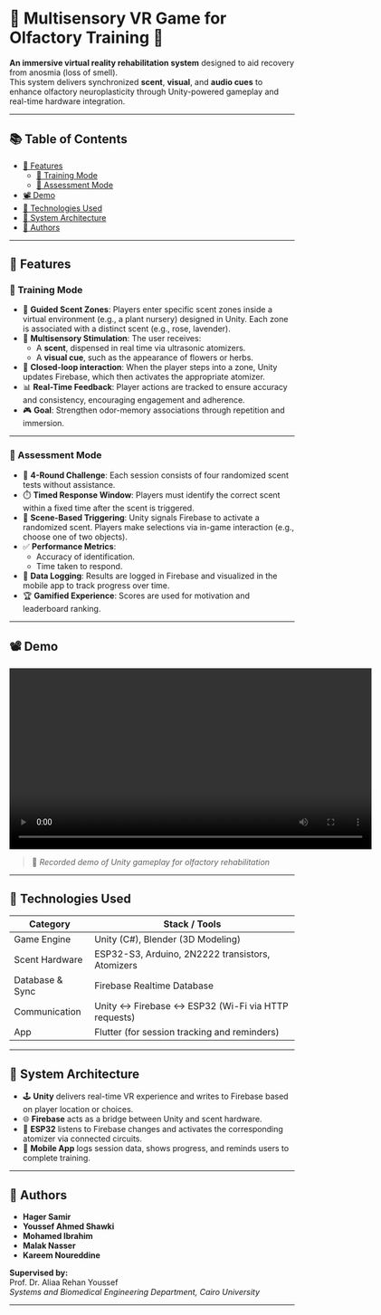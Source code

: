 # 🌸 Multisensory VR Game for Olfactory Training 🧠

**An immersive virtual reality rehabilitation system** designed to aid recovery from anosmia (loss of smell).  
This system delivers synchronized **scent**, **visual**, and **audio cues** to enhance olfactory neuroplasticity through Unity-powered gameplay and real-time hardware integration.

---

## 📚 Table of Contents

- [🎯 Features](#-features)
  - [🧠 Training Mode](#-training-mode)
  - [🧪 Assessment Mode](#-assessment-mode)
- [📽️ Demo](#-demo)
- [🧠 Technologies Used](#-technologies-used)
- [🔧 System Architecture](#-system-architecture)
- [👥 Authors](#-authors)

---

## 🎯 Features

### 🧠 Training Mode

- 🌺 **Guided Scent Zones**: Players enter specific scent zones inside a virtual environment (e.g., a plant nursery) designed in Unity. Each zone is associated with a distinct scent (e.g., rose, lavender).
- 🧠 **Multisensory Stimulation**: The user receives:
  - A **scent**, dispensed in real time via ultrasonic atomizers.
  - A **visual cue**, such as the appearance of flowers or herbs.
- 🔁 **Closed-loop interaction**: When the player steps into a zone, Unity updates Firebase, which then activates the appropriate atomizer.
- 📊 **Real-Time Feedback**: Player actions are tracked to ensure accuracy and consistency, encouraging engagement and adherence.
- 🎮 **Goal**: Strengthen odor-memory associations through repetition and immersion.

---

### 🧪 Assessment Mode

- 🎯 **4-Round Challenge**: Each session consists of four randomized scent tests without assistance.
- ⏱️ **Timed Response Window**: Players must identify the correct scent within a fixed time after the scent is triggered.
- 🔄 **Scene-Based Triggering**: Unity signals Firebase to activate a randomized scent. Players make selections via in-game interaction (e.g., choose one of two objects).
- ✅ **Performance Metrics**:
  - Accuracy of identification.
  - Time taken to respond.
- 📱 **Data Logging**: Results are logged in Firebase and visualized in the mobile app to track progress over time.
- 🏆 **Gamified Experience**: Scores are used for motivation and leaderboard ranking.

---

## 📽️ Demo

<div align="center">
  <video src="Demo/test mode for olfactory training - Made with Clipchamp.mp4" controls width="640"></video>
</div>

> 🎥 _Recorded demo of Unity gameplay for olfactory rehabilitation_

---

## 🧠 Technologies Used

| Category            | Stack / Tools                                      |
|---------------------|----------------------------------------------------|
| Game Engine         | Unity (C#), Blender (3D Modeling)                  |
| Scent Hardware      | ESP32-S3, Arduino, 2N2222 transistors, Atomizers   |
| Database & Sync     | Firebase Realtime Database                         |
| Communication       | Unity ↔ Firebase ↔ ESP32 (Wi-Fi via HTTP requests) |
| App                 | Flutter (for session tracking and reminders)       |

---

## 🔧 System Architecture

- 🕹️ **Unity** delivers real-time VR experience and writes to Firebase based on player location or choices.
- 🌐 **Firebase** acts as a bridge between Unity and scent hardware.
- 💨 **ESP32** listens to Firebase changes and activates the corresponding atomizer via connected circuits.
- 📱 **Mobile App** logs session data, shows progress, and reminds users to complete training.

---

## 👥 Authors

- **Hager Samir**
- **Youssef Ahmed Shawki**
- **Mohamed Ibrahim**
- **Malak Nasser**
- **Kareem Noureddine**

**Supervised by:**  
Prof. Dr. Aliaa Rehan Youssef  
_Systems and Biomedical Engineering Department, Cairo University_

---
